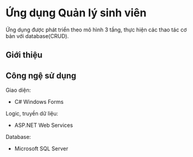 # Ứng dụng Quản lý sinh viên
Ứng dụng được phát triển theo mô hình 3 tầng, thực hiện các thao tác cơ bản với database(CRUD).

## Giới thiệu

## Công ngệ sử dụng
Giao diện:
  * C# Windows Forms

Logic, truyền dữ liệu:
  * ASP.NET Web Services

Database:
  * Microsoft SQL Server
